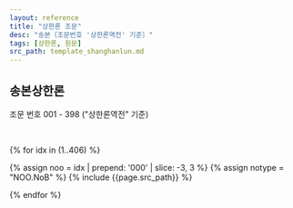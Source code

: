 ```yaml
---
layout: reference
title: "상한론 조문"
desc: "송본〔조문번호 '상한론역전' 기준〕"
tags: [상한론, 원문]
src_path: template_shanghanlun.md
---
```


송본상한론
---------

조문 번호 001 - 398 ("상한론역전" 기준)

<br>

{% for idx in (1..406) %}

{% assign noo = idx | prepend: '000' | slice: -3, 3 %}
{% assign notype = "NOO.NoB" %}
{% include {{page.src_path}} %}


{% endfor %}
